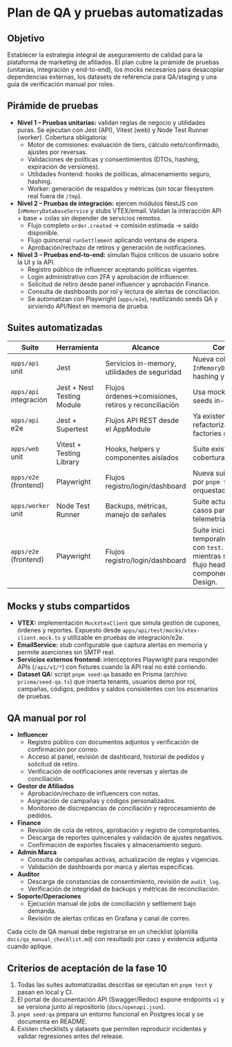 # Plan de QA y pruebas automatizadas

## Objetivo
Establecer la estrategia integral de aseguramiento de calidad para la plataforma de marketing de afiliados. El plan cubre la pirámide de pruebas (unitarias, integración y end-to-end), los mocks necesarios para desacoplar dependencias externas, los datasets de referencia para QA/staging y una guía de verificación manual por roles.

## Pirámide de pruebas
- **Nivel 1 – Pruebas unitarias:** validan reglas de negocio y utilidades puras. Se ejecutan con Jest (API), Vitest (web) y Node Test Runner (worker). Cobertura obligatoria:
  - Motor de comisiones: evaluación de tiers, cálculo neto/confirmado, ajustes por reversas.
  - Validaciones de políticas y consentimientos (DTOs, hashing, expiración de versiones).
  - Utilidades frontend: hooks de políticas, almacenamiento seguro, hashing.
  - Worker: generación de respaldos y métricas (sin tocar filesystem real fuera de `/tmp`).
- **Nivel 2 – Pruebas de integración:** ejercen módulos NestJS con `InMemoryDatabaseService` y stubs VTEX/email. Validan la interacción API + base + colas sin depender de servicios remotos.
  - Flujo completo `order.created` → comisión estimada → saldo disponible.
  - Flujo quincenal `runSettlement` aplicando ventana de espera.
  - Aprobación/rechazo de retiros y generación de notificaciones.
- **Nivel 3 – Pruebas end-to-end:** simulan flujos críticos de usuario sobre la UI y la API.
  - Registro público de influencer aceptando políticas vigentes.
  - Login administrativo con 2FA y aprobación de influencer.
  - Solicitud de retiro desde panel influencer y aprobación Finance.
  - Consulta de dashboards por rol y lectura de alertas de conciliación.
  - Se automatizan con Playwright (`apps/e2e`), reutilizando seeds QA y sirviendo API/Next en memoria de prueba.

## Suites automatizadas
| Suite | Herramienta | Alcance | Comentarios |
| --- | --- | --- | --- |
| `apps/api` unit | Jest | Servicios in-memory, utilidades de seguridad | Nueva cobertura sobre `InMemoryDatabaseService`, hashing y configuración.
| `apps/api` integración | Jest + Nest Testing Module | Flujos órdenes→comisiones, retiros y reconciliación | Usa mocks VTEX/email + seeds in-memory.
| `apps/api` e2e | Jest + Supertest | Flujos API REST desde el AppModule | Ya existente; se refactoriza para usar factories compartidas.
| `apps/web` unit | Vitest + Testing Library | Hooks, helpers y componentes aislados | Suite existente, se amplía cobertura.
| `apps/e2e` (frontend) | Playwright | Flujos registro/login/dashboard | Nueva suite controlada por `pnpm test:e2e` y orquestada en `pnpm test`.
| `apps/worker` unit | Node Test Runner | Backups, métricas, manejo de señales | Suite actual, se agregan casos para cron y telemetría. |
| `apps/e2e` (frontend) | Playwright | Flujos registro/login/dashboard | Suite inicial creada; temporalmente marcada con `test.describe.fixme` mientras se estabiliza el flujo headless con componentes Ant Design. |

## Mocks y stubs compartidos
- **VTEX:** implementación `MockVtexClient` que simula gestión de cupones, órdenes y reportes. Expuesto desde `apps/api/test/mocks/vtex-client.mock.ts` y utilizable en pruebas de integración/e2e.
- **EmailService:** stub configurable que captura alertas en memoria y permite aserciones sin SMTP real.
- **Servicios externos frontend:** interceptores Playwright para responder APIs (`/api/v1/*`) con fixtures cuando la API real no esté corriendo.
- **Dataset QA:** script `pnpm seed:qa` basado en Prisma (archivo `prisma/seed-qa.ts`) que inserta tenants, usuarios demo por rol, campañas, códigos, pedidos y saldos consistentes con los escenarios de pruebas.

## QA manual por rol
- **Influencer**
  - Registro público con documentos adjuntos y verificación de confirmación por correo.
  - Acceso al panel, revisión de dashboard, historial de pedidos y solicitud de retiro.
  - Verificación de notificaciones ante reversas y alertas de conciliación.
- **Gestor de Afiliados**
  - Aprobación/rechazo de influencers con notas.
  - Asignación de campañas y códigos personalizados.
  - Monitoreo de discrepancias de conciliación y reprocesamiento de pedidos.
- **Finance**
  - Revisión de cola de retiros, aprobación y registro de comprobantes.
  - Descarga de reportes quincenales y validación de ajustes negativos.
  - Confirmación de exportes fiscales y almacenamiento seguro.
- **Admin Marca**
  - Consulta de campañas activas, actualización de reglas y vigencias.
  - Validación de dashboards por marca y alertas específicas.
- **Auditor**
  - Descarga de constancias de consentimiento, revisión de `audit_log`.
  - Verificación de integridad de backups y métricas de reconciliación.
- **Soporte/Operaciones**
  - Ejecución manual de jobs de conciliación y settlement bajo demanda.
  - Revisión de alertas críticas en Grafana y canal de correo.

Cada ciclo de QA manual debe registrarse en un checklist (plantilla `docs/qa_manual_checklist.md`) con resultado por caso y evidencia adjunta cuando aplique.

## Criterios de aceptación de la fase 10
1. Todas las suites automatizadas descritas se ejecutan en `pnpm test` y pasan en local y CI.
2. El portal de documentación API (Swagger/Redoc) expone endpoints `v1` y se versiona junto al repositorio (`docs/openapi.json`).
3. `pnpm seed:qa` prepara un entorno funcional en Postgres local y se documenta en README.
4. Existen checklists y datasets que permiten reproducir incidentes y validar regresiones antes del release.

